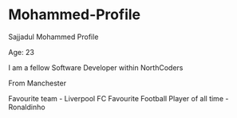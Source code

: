 # Mohammed-Profile
Sajjadul Mohammed Profile

Age: 23

I am a fellow Software Developer within NorthCoders

From Manchester

Favourite team - Liverpool FC
Favourite Football Player of all time - Ronaldinho

